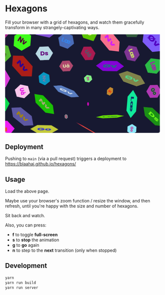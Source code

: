 # Hexagons

Fill your browser with a grid of hexagons, and watch them gracefully transform in
many strangely-captivating ways.

![screenshot, showing colourful hexagons at various tilts](screenshot.png)

## Deployment

Pushing to `main` (via a pull request) triggers a deployment to https://blaahaj.github.io/hexagons/

## Usage

Load the above page.

Maybe use your browser's zoom function / resize the window, and then refresh, until you're happy with the size and number of hexagons.

Sit back and watch.

Also, you can press:

- **f** to toggle **full-screen**
- **s** to **stop** the animation
- **g** to **go** again
- **n** to step to the **next** transition (only when stopped)

## Development

```shell
yarn
yarn run build
yarn run server
```

